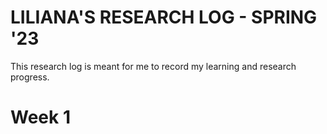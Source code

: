 # LILIANA'S RESEARCH LOG - SPRING '23

This research log is meant for me to record my learning and research progress. 

# Week 1
